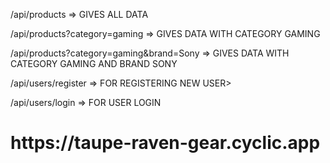 <!-- GETTING DATA -->

<p>/api/products => GIVES ALL DATA</p>
<p>/api/products?category=gaming => GIVES DATA WITH CATEGORY GAMING</p>
<p>/api/products?category=gaming&brand=Sony => GIVES DATA WITH CATEGORY GAMING AND BRAND SONY</p>



<!-- LOGIN AND REGISTER -->

<p>/api/users/register => FOR REGISTERING NEW USER></p>
<p>/api/users/login => FOR USER LOGIN</p>

<h1>https://taupe-raven-gear.cyclic.app</h1>
